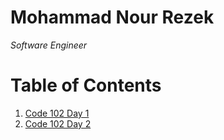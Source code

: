 # Mohammad Nour Rezek
*Software Engineer*

# Table of Contents
1. [Code 102 Day 1](https://mohammad-nour-rezek.github.io/Reading-Notes/reading-notes-day1)
2. [Code 102 Day 2](https://mohammad-nour-rezek.github.io/Reading-Notes/reading-notes-day2)
